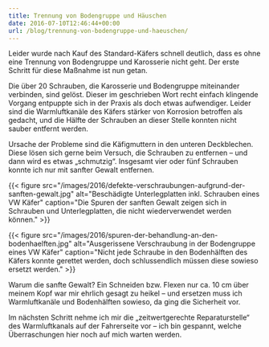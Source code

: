 ```yaml
---
title: Trennung von Bodengruppe und Häuschen
date: 2016-07-10T12:46:44+00:00
url: /blog/trennung-von-bodengruppe-und-haeuschen/
---
```


Leider wurde nach Kauf des Standard-Käfers schnell deutlich, dass es ohne eine Trennung von Bodengruppe und Karosserie nicht geht. Der erste Schritt für diese Maßnahme ist nun getan.

Die über 20 Schrauben, die Karosserie und Bodengruppe miteinander verbinden, sind gelöst. Dieser im geschrieben Wort recht einfach klingende Vorgang entpuppte sich in der Praxis als doch etwas aufwendiger. Leider sind die Warmluftkanäle des Käfers stärker von Korrosion betroffen als gedacht, und die Hälfte der Schrauben an dieser Stelle konnten nicht sauber entfernt werden.

<!--more-->

Ursache der Probleme sind die Käfigmuttern in den unteren Deckblechen. Diese lösen sich gerne beim Versuch, die Schrauben zu entfernen – und dann wird es etwas „schmutzig“. Insgesamt vier oder fünf Schrauben konnte ich nur mit sanfter Gewalt entfernen.

{{< figure src="/images/2016/defekte-verschraubungen-aufgrund-der-sanften-gewalt.jpg" alt="Beschädigte Unterlegplatten inkl. Schrauben eines VW Käfer" caption="Die Spuren der sanften Gewalt zeigen sich in Schrauben und Unterlegplatten, die nicht wiederverwendet werden können." >}}

{{< figure src="/images/2016/spuren-der-behandlung-an-den-bodenhaelften.jpg" alt="Ausgerissene Verschraubung in der Bodengruppe eines VW Käfer" caption="Nicht jede Schraube in den Bodenhälften des Käfers konnte gerettet werden, doch schlussendlich müssen diese sowieso ersetzt werden." >}}

Warum die sanfte Gewalt? Ein Schneiden bzw. Flexen nur ca. 10 cm über meinem Kopf war mir ehrlich gesagt zu heikel – und ersetzen muss ich Warmluftkanäle und Bodenhälften sowieso, da ging die Sicherheit vor.

Im nächsten Schritt nehme ich mir die „zeitwertgerechte Reparaturstelle“ des Warmluftkanals auf der Fahrerseite vor – ich bin gespannt, welche Überraschungen hier noch auf mich warten werden.
